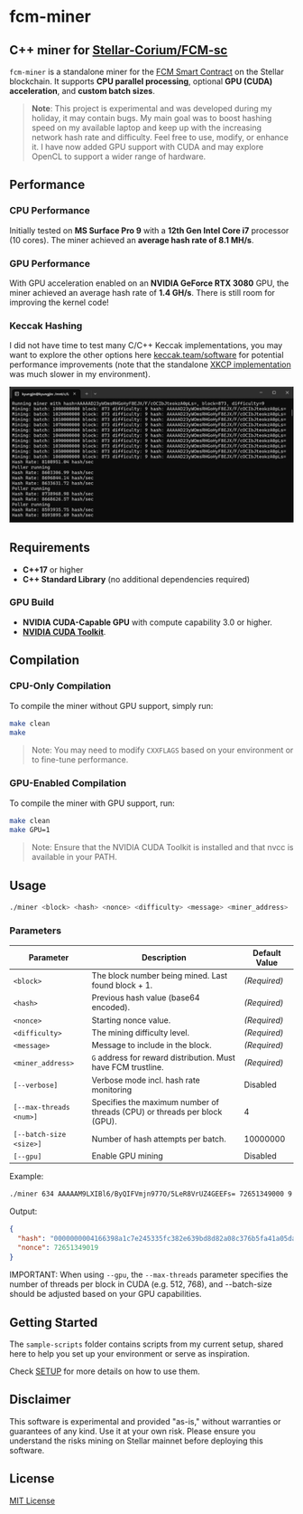 # fcm-miner

## C++ miner for [Stellar-Corium/FCM-sc](https://github.com/Stellar-Corium/FCM-sc)

`fcm-miner` is a standalone miner for the [FCM Smart Contract](https://github.com/Stellar-Corium/FCM-sc) on the Stellar blockchain. It supports **CPU parallel processing**, optional **GPU (CUDA) acceleration**, and **custom batch sizes**.

> **Note**: This project is experimental and was developed during my holiday, it may contain bugs. My main goal was to boost hashing speed on my available laptop and keep up with the increasing network hash rate and difficulty. Feel free to use, modify, or enhance it. I have now added GPU support with CUDA and may explore OpenCL to support a wider range of hardware.

## Performance

### CPU Performance

Initially tested on **MS Surface Pro 9** with a **12th Gen Intel Core i7** processor (10 cores). The miner achieved an **average hash rate of 8.1 MH/s**.

### GPU Performance

With GPU acceleration enabled on an **NVIDIA GeForce RTX 3080** GPU, the miner achieved an average hash rate of **1.4 GH/s**. There is still room for improving the kernel code!

### Keccak Hashing

I did not have time to test many C/C++ Keccak implementations, you may want to explore the other options here [keccak.team/software](https://keccak.team/software.html) for potential performance improvements (note that the standalone [XKCP implementation](https://github.com/XKCP/XKCP/blob/master/Standalone/CompactFIPS202/C/Keccak-more-compact.c) was much slower in my environment).


![screen](https://github.com/FredericRezeau/fcm-miner/blob/main/miner%2010_30_2024.png)

## Requirements

- **C++17** or higher
- **C++ Standard Library** (no additional dependencies required)
  
### GPU Build

- **NVIDIA CUDA-Capable GPU** with compute capability 3.0 or higher.
- [**NVIDIA CUDA Toolkit**](https://developer.nvidia.com/cuda-toolkit).

## Compilation

### CPU-Only Compilation

To compile the miner without GPU support, simply run:

```bash
make clean
make
```
> Note: You may need to modify `CXXFLAGS` based on your environment or to fine-tune performance.

### GPU-Enabled Compilation

To compile the miner with GPU support, run:

```bash
make clean
make GPU=1
```

> Note: Ensure that the NVIDIA CUDA Toolkit is installed and that nvcc is available in your PATH.

## Usage

```bash
./miner <block> <hash> <nonce> <difficulty> <message> <miner_address> [--verbose] [--max-threads <num> (default 4)] [--batch-size <size> (default 10000000)]
```

### Parameters

| Parameter              | Description                                                    | Default Value     |
|------------------------|----------------------------------------------------------------|-------------------|
| `<block>`              | The block number being mined. Last found block + 1.            | _(Required)_      |
| `<hash>`               | Previous hash value (base64 encoded).                                  | _(Required)_      |
| `<nonce>`              | Starting nonce value.                                          | _(Required)_      |
| `<difficulty>`         | The mining difficulty level.                                   | _(Required)_      |
| `<message>`            | Message to include in the block.                               | _(Required)_      |
| `<miner_address>`      | `G` address for reward distribution. Must have FCM trustline.  | _(Required)_      |
| `[--verbose]`            | Verbose mode incl. hash rate monitoring                      | Disabled          |
| `[--max-threads <num>]`  | Specifies the maximum number of threads (CPU) or threads per block (GPU).              | 4                |
| `[--batch-size <size>]`  | Number of hash attempts per batch.                           | 10000000         |
| `[--gpu]`  | Enable GPU mining                           | Disabled          |

Example:
```bash
./miner 634 AAAAAM9LXIBl6/ByQIFVmjn977O/5LeR8VrUZ4GEEFs= 72651349000 9 HI GCWS2AKJCZ6U4YTTSXPHSYMR5EWXSKKVZSRV22NROAI7YRFJUZMBB3FN --max-threads 10 --batch-size 20000000 --verbose
```

Output:
```json
{
  "hash": "0000000004166398a1c7e245335fc382e639bd8d82a08c376b5fa41a05dab522",
  "nonce": 72651349019
}
```

IMPORTANT: When using `--gpu`, the `--max-threads` parameter specifies the number of threads per block in CUDA (e.g. 512, 768), and --batch-size should be adjusted based on your GPU capabilities.

## Getting Started

The `sample-scripts` folder contains scripts from my current setup, shared here to help you set up your environment or serve as inspiration.

Check [SETUP](SETUP.MD) for more details on how to use them.


## Disclaimer

This software is experimental and provided "as-is," without warranties or guarantees of any kind. Use it at your own risk. Please ensure you understand the risks mining on Stellar mainnet before deploying this software.

## License

[MIT License](LICENSE)



